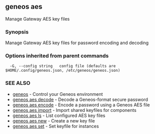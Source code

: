 ## geneos aes

Manage Gateway AES key files

### Synopsis


Manage Gateway AES key files for password encoding and decoding


### Options inherited from parent commands

```
  -G, --config string   config file (defaults are $HOME/.config/geneos.json, /etc/geneos/geneos.json)
```

### SEE ALSO

* [geneos](geneos.md)	 - Control your Geneos environment
* [geneos aes decode](geneos_aes_decode.md)	 - Decode a Geneos-format secure password
* [geneos aes encode](geneos_aes_encode.md)	 - Encode a password using a Geneos AES file
* [geneos aes import](geneos_aes_import.md)	 - Import shared keyfiles for components
* [geneos aes ls](geneos_aes_ls.md)	 - List configured AES key files
* [geneos aes new](geneos_aes_new.md)	 - Create a new key file
* [geneos aes set](geneos_aes_set.md)	 - Set keyfile for instances

